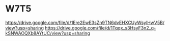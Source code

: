 # W7T5
https://drive.google.com/file/d/1Ere2EwE3sZn9TN6dvEHXCUyWsylHwV5B/view?usp=sharing
https://drive.google.com/file/d/1Tqqx_s3HsyF3n2_q-kSNWAOQXb8AYtUC/view?usp=sharing
